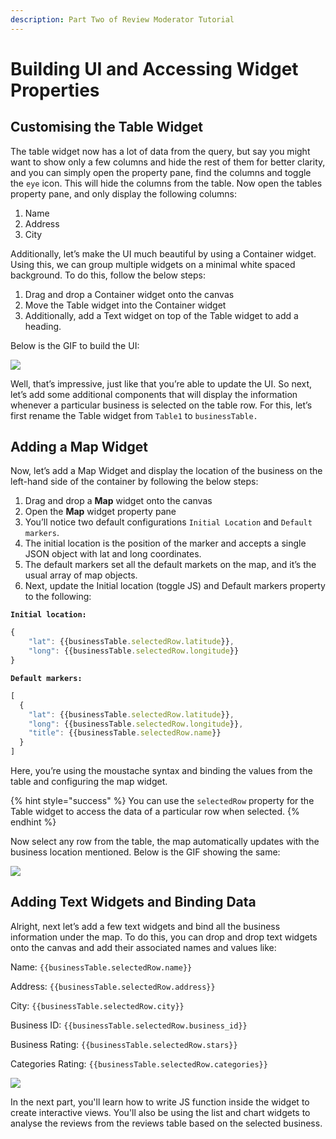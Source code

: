 ```yaml
---
description: Part Two of Review Moderator Tutorial
---
```


# Building UI and Accessing Widget Properties

## Customising the Table Widget

The table widget now has a lot of data from the query, but say you might want to show only a few columns and hide the rest of them for better clarity, and you can simply open the property pane, find the columns and toggle the `eye` icon. This will hide the columns from the table. Now open the tables property pane, and only display the following columns:

1. Name
2. Address
3. City

Additionally, let’s make the UI much beautiful by using a Container widget. Using this, we can group multiple widgets on a minimal white spaced background. To do this, follow the below steps:

1. Drag and drop a Container widget onto the canvas
2. Move the Table widget into the Container widget
3. Additionally, add a Text widget on top of the Table widget to add a heading.

Below is the GIF to build the UI:

![](https://lh5.googleusercontent.com/uavbi64o75sNEAHxGBC7LhBT50q2OXPz6H0z47-Ul9JgHFMy4f07l3EhctQ3F-0-9hyIfbqPXsp0X-fuiot-DwCeewalDbMLr_WqL6Gx7i9p6VYWo78kqHCLCbqbYPew2repqAE4)

Well, that’s impressive, just like that you’re able to update the UI. So next, let’s add some additional components that will display the information whenever a particular business is selected on the table row. For this, let’s first rename the Table widget from `Table1` to `businessTable.`

## Adding a Map Widget

Now, let’s add a Map Widget and display the location of the business on the left-hand side of the container by following the below steps:

1. Drag and drop a **Map** widget onto the canvas
2. Open the **Map** widget property pane
3. You’ll notice two default configurations `Initial Location` and `Default markers`.
4. The initial location is the position of the marker and accepts a single JSON object with lat and long coordinates.
5. The default markers set all the default markets on the map, and it’s the usual array of map objects.
6. Next, update the Initial location \(toggle JS\) and Default markers property to the following:

**`Initial location:`**

```javascript
{
    "lat": {{businessTable.selectedRow.latitude}},
    "long": {{businessTable.selectedRow.longitude}}
}
```

**`Default markers:`**

```javascript
[
  {
    "lat": {{businessTable.selectedRow.latitude}},
    "long": {{businessTable.selectedRow.longitude}},
    "title": {{businessTable.selectedRow.name}}
  }
]
```

Here, you’re using the moustache syntax and binding the values from the table and configuring the map widget.

{% hint style="success" %}
You can use the `selectedRow` property for the Table widget to access the data of a particular row when selected.
{% endhint %}

Now select any row from the table, the map automatically updates with the business location mentioned. Below is the GIF showing the same:

![](https://lh4.googleusercontent.com/I5woXYW_T37FpytigD2VnlsoWfAWqzWThiqV8LW5ed5rRDxelKlcpIXjoBZQpvOc5QVd4nsDL65uOwuArgVlpW21VnQvv9xwljZ5GgCKT6xwX4cyL2k5NrYyc-NbIe7XA6Ug76vp)

## Adding Text Widgets and Binding Data

Alright, next let’s add a few text widgets and bind all the business information under the map. To do this, you can drop and drop text widgets onto the canvas and add their associated names and values like:

Name: `{{businessTable.selectedRow.name}}`

Address: `{{businessTable.selectedRow.address}}`

City: `{{businessTable.selectedRow.city}}`

Business ID: `{{businessTable.selectedRow.business_id}}`

Business Rating: `{{businessTable.selectedRow.stars}}`

Categories Rating: `{{businessTable.selectedRow.categories}}`

![](https://lh6.googleusercontent.com/djLe2OB_2ReB6rgUXqd9uc8riGkR848FHB98zn7gzrP5eH2fluy3SBrsuisxU2QJ5Iq_ihhIuwi_rL01xMmTZwUt8Zxo-NyjQpez1WiJW1lp-IoYgCFyFcuoGqJfV1bfQKYuiGsa)

In the next part, you'll learn how to write JS function inside the widget to create interactive views. You'll also be using the list and chart widgets to analyse the reviews from the reviews table based on the selected business.

